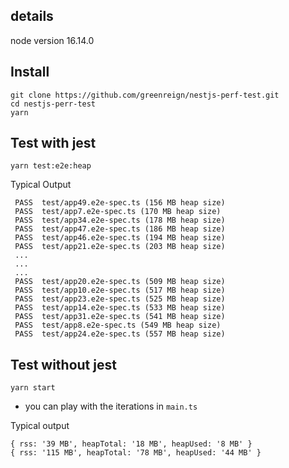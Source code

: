 ## details

node version 16.14.0

## Install

```
git clone https://github.com/greenreign/nestjs-perf-test.git
cd nestjs-perr-test
yarn
```

## Test with jest

```
yarn test:e2e:heap
```

Typical Output

```
 PASS  test/app49.e2e-spec.ts (156 MB heap size)
 PASS  test/app7.e2e-spec.ts (170 MB heap size)
 PASS  test/app34.e2e-spec.ts (178 MB heap size)
 PASS  test/app47.e2e-spec.ts (186 MB heap size)
 PASS  test/app46.e2e-spec.ts (194 MB heap size)
 PASS  test/app21.e2e-spec.ts (203 MB heap size)
 ...
 ...
 ...
 PASS  test/app20.e2e-spec.ts (509 MB heap size)
 PASS  test/app10.e2e-spec.ts (517 MB heap size)
 PASS  test/app23.e2e-spec.ts (525 MB heap size)
 PASS  test/app14.e2e-spec.ts (533 MB heap size)
 PASS  test/app31.e2e-spec.ts (541 MB heap size)
 PASS  test/app8.e2e-spec.ts (549 MB heap size)
 PASS  test/app24.e2e-spec.ts (557 MB heap size)
```

## Test without jest

```
yarn start
```

- you can play with the iterations in `main.ts`

Typical output

```
{ rss: '39 MB', heapTotal: '18 MB', heapUsed: '8 MB' }
{ rss: '115 MB', heapTotal: '78 MB', heapUsed: '44 MB' }
```
